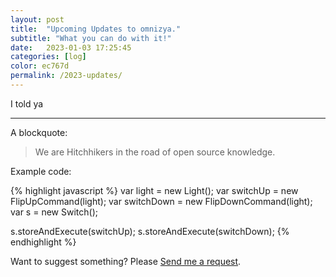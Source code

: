 ```yaml
---
layout: post
title:  "Upcoming Updates to omnizya."
subtitle: "What you can do with it!"
date:   2023-01-03 17:25:45
categories: [log]
color: ec767d
permalink: /2023-updates/
---
```


I told ya

___

A blockquote:

> We are Hitchhikers in the road of open source knowledge.

Example code:

{% highlight javascript %}
var light = new Light();
var switchUp = new FlipUpCommand(light);
var switchDown = new FlipDownCommand(light);
var s = new Switch();

s.storeAndExecute(switchUp);
s.storeAndExecute(switchDown);
{% endhighlight %}

Want to suggest something? Please [Send me a request](https://github.com/daktilo/daktilo/issues/new).
